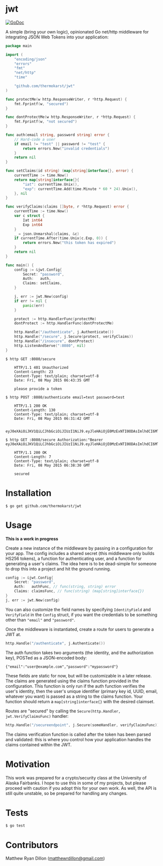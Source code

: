 # jwt

[![GoDoc](https://godoc.org/github.com/thermokarst/jwt?status.svg)](https://godoc.org/github.com/thermokarst/jwt)

A simple (bring your own logic), opinionated Go net/http middleware for integrating
JSON Web Tokens into your application:

```go
package main

import (
	"encoding/json"
	"errors"
	"fmt"
	"net/http"
	"time"

	"github.com/thermokarst/jwt"
)

func protectMe(w http.ResponseWriter, r *http.Request) {
	fmt.Fprintf(w, "secured")
}

func dontProtectMe(w http.ResponseWriter, r *http.Request) {
	fmt.Fprintf(w, "not secured")
}

func auth(email string, password string) error {
	// Hard-code a user
	if email != "test" || password != "test" {
		return errors.New("invalid credentials")
	}
	return nil
}

func setClaims(id string) (map[string]interface{}, error) {
	currentTime := time.Now()
	return map[string]interface{}{
		"iat": currentTime.Unix(),
		"exp": currentTime.Add(time.Minute * 60 * 24).Unix(),
	}, nil
}

func verifyClaims(claims []byte, r *http.Request) error {
	currentTime := time.Now()
	var c struct {
		Iat int64
		Exp int64
	}
	_ = json.Unmarshal(claims, &c)
	if currentTime.After(time.Unix(c.Exp, 0)) {
		return errors.New("this token has expired")
	}
	return nil
}

func main() {
	config := &jwt.Config{
		Secret: "password",
		Auth:   auth,
		Claims: setClaims,
	}

	j, err := jwt.New(config)
	if err != nil {
		panic(err)
	}

	protect := http.HandlerFunc(protectMe)
	dontProtect := http.HandlerFunc(dontProtectMe)

	http.Handle("/authenticate", j.Authenticate())
	http.Handle("/secure", j.Secure(protect, verifyClaims))
	http.Handle("/insecure", dontProtect)
	http.ListenAndServe(":8080", nil)
}
```

```shell
$ http GET :8080/secure

    HTTP/1.1 401 Unauthorized
    Content-Length: 23
    Content-Type: text/plain; charset=utf-8
    Date: Fri, 08 May 2015 06:43:35 GMT

    please provide a token

$ http POST :8080/authenticate email=test password=test

    HTTP/1.1 200 OK
    Content-Length: 130
    Content-Type: text/plain; charset=utf-8
    Date: Fri, 08 May 2015 06:31:42 GMT

    eyJ0eXAiOiJKV1QiLCJhbGciOiJIUzI1NiJ9.eyJleHAiOjE0MzExNTI0ODAsImlhdCI6MTQzMTA2NjA4MH0=.UbJmLqOF4bTH/8+o6CrZfoi1Fu7zTDfCV0kwMQyzmos=

$ http GET :8080/secure Authorization:"Bearer eyJ0eXAiOiJKV1QiLCJhbGciOiJIUzI1NiJ9.eyJleHAiOjE0MzExNTI0ODAsImlhdCI6MTQzMTA2NjA4MH0=.UbJmLqOF4bTH/8+o6CrZfoi1Fu7zTDfCV0kwMQyzmos="

    HTTP/1.1 200 OK
    Content-Length: 7
    Content-Type: text/plain; charset=utf-8
    Date: Fri, 08 May 2015 06:38:30 GMT

    secured
```

# Installation

    $ go get github.com/thermokarst/jwt

# Usage

**This is a work in progress**

Create a new instance of the middleware by passing in a configuration for your
app.  The config includes a shared secret (this middleware only builds HS256
tokens), a function for authenticating user, and a function for generating a
user's claims. The idea here is to be dead-simple for someone to drop this into
a project and hit the ground running.

```go
config := &jwt.Config{
    Secret: "password",
    Auth:   authFunc, // func(string, string) error
    Claims: claimsFunc, // func(string) (map[string]interface{})
}
j, err := jwt.New(config)
```

You can also customize the field names by specifying `IdentityField` and
`VerifyField` in the `Config` struct, if you want the credentials to be
something other than `"email"` and `"password"`.

Once the middleware is instantiated, create a route for users to generate a JWT
at.

```go
http.Handle("/authenticate", j.Authenticate())
```

The auth function takes two arguments (the identity, and the authorization
key), POSTed as a JSON-encoded body:

    {"email":"user@example.com","password":"mypassword"}

These fields are static for now, but will be customizable in a later release.
The claims are generated using the claims function provided in the
configuration. This function is only run if the auth function verifies the
user's identity, then the user's unique identifier (primary key id, UUID,
email, whatever you want) is passed as a string to the claims function. Your
function should return a `map[string]interface{}` with the desired claimset.

Routes are "secured" by calling the `Secure(http.Handler, jwt.VerifyClaimsFunc)`
handler:

```go
http.Handle("/secureendpoint", j.Secure(someHandler, verifyClaimsFunc))
```

The claims verification function is called after the token has been parsed and
validated: this is where you control how your application handles the claims
contained within the JWT.

# Motivation

This work was prepared for a crypto/security class at the University of Alaska
Fairbanks.  I hope to use this in some of my projects, but please proceed with
caution if you adopt this for your own work. As well, the API is still quite
unstable, so be prepared for handling any changes.

# Tests

    $ go test

# Contributors

Matthew Ryan Dillon (matthewrdillon@gmail.com)

